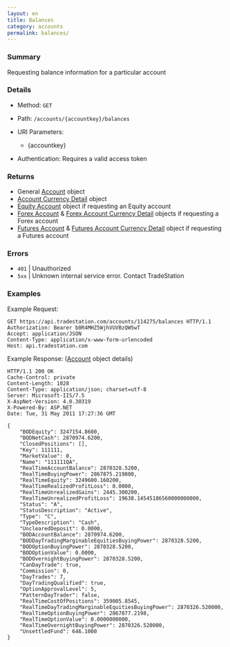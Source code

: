 ```yaml
---
layout: en
title: Balances
category: accounts
permalink: balances/
---
```


### Summary

Requesting balance information for a particular account

### Details

* Method: `GET`
* Path: `/accounts/{accountkey}/balances`
* URI Parameters:

  * {accountkey}
* Authentication: Requires a valid access token

### Returns

* General [Account](../../objects/account) object
* [Account Currency Detail](../../objects/account-currency-detail) object
* [Equity Account](../../objects/equity-account) object if requesting an Equity account
* [Forex Account](../../objects/forex-account) & [Forex Account Currency Detail](../../objects/forex-account-currency-detail) objects if requesting a Forex account
* [Futures Account](../../objects/futures-account) & [Futures Account Currency Detail](../../objects/futures-account-currency-detail) object if requesting a Futures account

### Errors

* `401` | Unauthorized
* `5xx` | Unknown internal service error. Contact TradeStation

### Examples

Example Request:

    GET https://api.tradestation.com/accounts/114275/balances HTTP/1.1
    Authorization: Bearer b0R4MHZ5WjhVUVBzQW5wT
    Accept: application/JSON
    Content-Type: application/x-www-form-urlencoded
    Host: api.tradestation.com

Example Response: ([Account](../../objects/account) object details)

    HTTP/1.1 200 OK
    Cache-Control: private
    Content-Length: 1028
    Content-Type: application/json; charset=utf-8
    Server: Microsoft-IIS/7.5
    X-AspNet-Version: 4.0.30319
    X-Powered-By: ASP.NET
    Date: Tue, 31 May 2011 17:27:36 GMT
    
    {
        "BODEquity": 3247154.8600,
        "BODNetCash": 2870974.6200,
        "ClosedPositions": [],
        "Key": 111111,
        "MarketValue": 0,
        "Name": "111111QA",
        "RealTimeAccountBalance": 2870328.5200,
        "RealTimeBuyingPower": 2867875.219800,
        "RealTimeEquity": 3249600.160200,
        "RealTimeRealizedProfitLoss": 0.0000,
        "RealTimeUnrealizedGains": 2445.300200,
        "RealTimeUnrealizedProfitLoss": 19638.14545186560000000000,
        "Status": "A",
        "StatusDescription": "Active",
        "Type": "C",
        "TypeDescription": "Cash",
        "UnclearedDeposit": 0.0000,
        "BODAccountBalance": 2870974.6200,
        "BODDayTradingMarginableEquitiesBuyingPower": 2870328.5200,
        "BODOptionBuyingPower": 2870328.5200,
        "BODOptionValue": 0.0000,
        "BODOvernightBuyingPower": 2870328.5200,
        "CanDayTrade": true,
        "Commission": 0,
        "DayTrades": 7,
        "DayTradingQualified": true,
        "OptionApprovalLevel": 5,
        "PatternDayTrader": false,
        "RealTimeCostOfPositions": 359005.8545,
        "RealTimeDayTradingMarginableEquitiesBuyingPower": 2870326.520000,
        "RealTimeOptionBuyingPower": 2867877.2198,
        "RealTimeOptionValue": 0.0000000000,
        "RealTimeOvernightBuyingPower": 2870326.520000,
        "UnsettledFund": 646.1000
    }